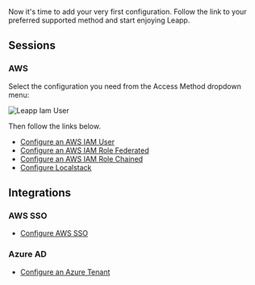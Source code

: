 Now it's time to add your very first configuration. Follow the link to your preferred supported method and start enjoying Leapp. 

## Sessions
### AWS
Select the configuration you need from the Access Method dropdown menu:

![Leapp Iam User](https://user-images.githubusercontent.com/9497292/152333888-15199a27-e79b-4f51-9aea-494f67a9fd8a.png)

Then follow the links below.

- [Configure an AWS IAM User](configuring-session/configure-aws-iam-user.md)
- [Configure an AWS IAM Role Federated](configuring-session/configure-aws-iam-role-federated.md)
- [Configure an AWS IAM Role Chained](configuring-session/configure-aws-iam-role-chained.md)
- [Configure Localstack](configuring-session/configure-localstack.md)

## Integrations

### AWS SSO
- [Configure AWS SSO](configuring-integration/configure-aws-single-sign-on-integration.md)

### Azure AD
- [Configure an Azure Tenant](configuring-integration/configure-azure-integration.md)
